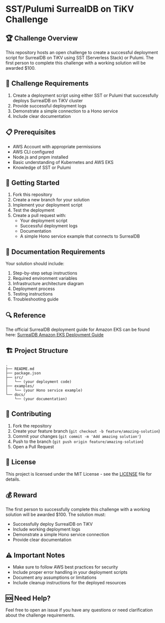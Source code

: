 # SST/Pulumi SurrealDB on TiKV Challenge

## 🏆 Challenge Overview

This repository hosts an open challenge to create a successful deployment script
for SurrealDB on TiKV using SST (Serverless Stack) or Pulumi. The first person
to complete this challenge with a working solution will be awarded $100.

## 🎯 Challenge Requirements

1. Create a deployment script using either SST or Pulumi that successfully
   deploys SurrealDB on TiKV cluster
2. Provide successful deployment logs
3. Demonstrate a simple connection to a Hono service
4. Include clear documentation

## 📋 Prerequisites

- AWS Account with appropriate permissions
- AWS CLI configured
- Node.js and pnpm installed
- Basic understanding of Kubernetes and AWS EKS
- Knowledge of SST or Pulumi

## 🚀 Getting Started

1. Fork this repository
2. Create a new branch for your solution
3. Implement your deployment script
4. Test the deployment
5. Create a pull request with:
   - Your deployment script
   - Successful deployment logs
   - Documentation
   - A simple Hono service example that connects to SurrealDB

## 📝 Documentation Requirements

Your solution should include:

1. Step-by-step setup instructions
2. Required environment variables
3. Infrastructure architecture diagram
4. Deployment process
5. Testing instructions
6. Troubleshooting guide

## 🔍 Reference

The official SurrealDB deployment guide for Amazon EKS can be found here:
[SurrealDB Amazon EKS Deployment Guide](https://surrealdb.com/docs/surrealdb/deployment/amazon)

## 🏗️ Project Structure

```
.
├── README.md
├── package.json
├── src/
│   └── (your deployment code)
├── examples/
│   └── (your Hono service example)
└── docs/
    └── (your documentation)
```

## 🤝 Contributing

1. Fork the repository
2. Create your feature branch (`git checkout -b feature/amazing-solution`)
3. Commit your changes (`git commit -m 'Add amazing solution'`)
4. Push to the branch (`git push origin feature/amazing-solution`)
5. Open a Pull Request

## 📜 License

This project is licensed under the MIT License - see the [LICENSE](LICENSE) file
for details.

## 💰 Reward

The first person to successfully complete this challenge with a working solution
will be awarded $100. The solution must:

- Successfully deploy SurrealDB on TiKV
- Include working deployment logs
- Demonstrate a simple Hono service connection
- Provide clear documentation

## ⚠️ Important Notes

- Make sure to follow AWS best practices for security
- Include proper error handling in your deployment scripts
- Document any assumptions or limitations
- Include cleanup instructions for the deployed resources

## 🆘 Need Help?

Feel free to open an issue if you have any questions or need clarification about
the challenge requirements.
